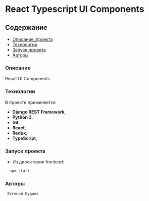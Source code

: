 # React Typescript UI Components

## Содержание
- [Описание_проекта](#Описание_проекта)
- [Технологии](#Технологии)
- [Запуск проекта](#Запуск_проекта)
- [Авторы](#Авторы)

### <a name="Описание_проекта">Описание</a>

React UI Components

### <a name="Технологии">Технологии</a>

В проекте применяется
- **Django REST Framework**,
- **Python 3**,
- **Git**,
- **React**,
- **Redux**,
- **TypeScript**,

### <a name="Запуск_проекта">Запуск проекта</a>
- Из директории frontend:

```python
  npm start
```

### <a name="Авторы">Авторы</a>
```
 Евгений Будаев
```
